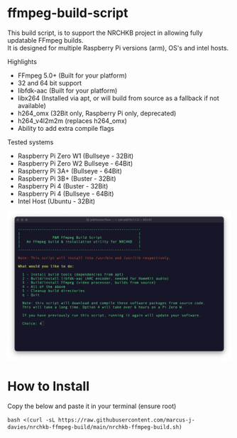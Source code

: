 # ffmpeg-build-script

This build script, is to support the NRCHKB project in allowing fully updatable FFmpeg builds.  
It is designed for multiple Raspberry Pi versions (arm), OS's and intel hosts.

Highlights

- FFmpeg 5.0+ (Built for your platform)
- 32 and 64 bit support
- libfdk-aac (Built for your platform)
- libx264 (Installed via apt, or will build from source as a fallback if not available)
- h264_omx (32Bit only, Raspberry Pi only, deprecated)
- h264_v4l2m2m (replaces h264_omx)
- Ability to add extra compile flags

Tested systems

- Raspberry Pi Zero W1 (Bullseye - 32Bit)
- Raspberry Pi Zero W2 Bullseye - 64Bit)
- Raspberry Pi 3A+ (Bullseye - 64Bit)
- Raspberry Pi 3B+ (Buster - 32Bit)
- Raspberry Pi 4 (Buster - 32Bit)
- Raspberry Pi 4 (Bullseye - 64Bit)
- Intel Host (Ubuntu - 32Bit)

![image](./Menu1.png)

# How to Install

Copy the below and paste it in your terminal (ensure root)

```
bash <(curl -sL https://raw.githubusercontent.com/marcus-j-davies/nrchkb-ffmpeg-build/main/nrchkb-ffmpeg-build.sh)
```

